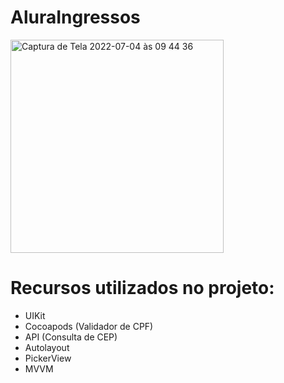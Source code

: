 # AluraIngressos

<img width="341" alt="Captura de Tela 2022-07-04 às 09 44 36" src="https://user-images.githubusercontent.com/101876344/177164476-f9b7da5c-19e8-43c8-bb45-da7d643bf0b0.png">


# Recursos utilizados no projeto:
- UIKit
- Cocoapods (Validador de CPF)
- API (Consulta de CEP)
- Autolayout
- PickerView
- MVVM
